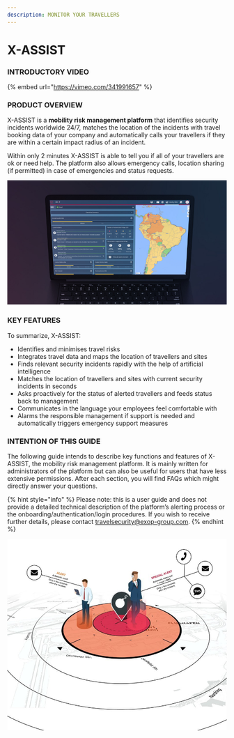 ```yaml
---
description: MONITOR YOUR TRAVELLERS
---
```


# X-ASSIST

### INTRODUCTORY VIDEO

{% embed url="https://vimeo.com/341991657" %}

### PRODUCT OVERVIEW

X-ASSIST is a **mobility risk management platform** that identifies security incidents worldwide 24/7, matches the location of the incidents with travel booking data of your company and automatically calls your travellers if they are within a certain impact radius of an incident. 

Within only 2 minutes X-ASSIST is able to tell you if all of your travellers are ok or need help. The platform also allows emergency calls, location sharing \(if permitted\) in case of emergencies and status requests.

![](.gitbook/assets/xassist1.png)

### KEY FEATURES

To summarize, X-ASSIST:

* Identifies and minimises travel risks
* Integrates travel data and maps the location of travellers and sites 
* Finds relevant security incidents rapidly with the help of artificial intelligence
* Matches the location of travellers and sites with current security incidents in seconds
* Asks proactively for the status of alerted travellers and feeds status back to management
* Communicates in the language your employees feel comfortable with
* Alarms the responsible management if support is needed and automatically triggers emergency support measures

### INTENTION OF THIS GUIDE

The following guide intends to describe key functions and features of X-ASSIST, the mobility risk management platform. It is mainly written for administrators of the platform but can also be useful for users that have less extensive permissions. After each section, you will find FAQs which might directly answer your questions.

{% hint style="info" %}
Please note: this is a user guide and does not provide a detailed technical description of the platform’s alerting process or the onboarding/authentication/login procedures. If you wish to receive further details, please contact travelsecurity@exop-group.com.
{% endhint %}

![](.gitbook/assets/splashscreen.jpg)




